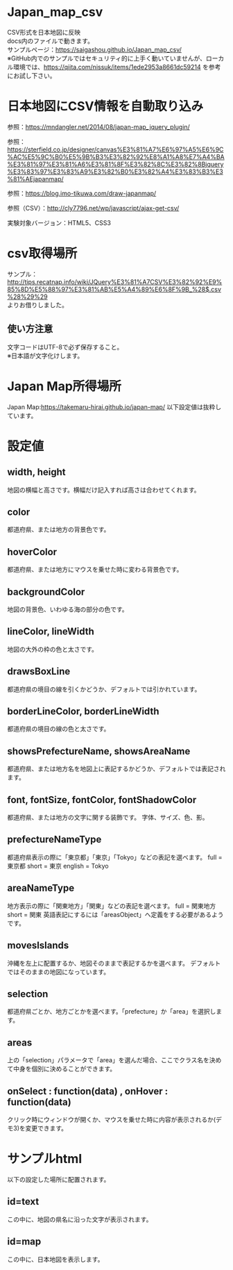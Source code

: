 # Japan_map_csv
CSV形式を日本地図に反映  
docs内のファイルで動きます。  
サンプルページ：https://saigashou.github.io/Japan_map_csv/  
※GitHub内でのサンプルではセキュリティ的に上手く動いていませんが、ローカル環境では、https://qiita.com/nissuk/items/1ede2953a8661dc59214 を参考にお試し下さい。

# 日本地図にCSV情報を自動取り込み #
参照：https://mndangler.net/2014/08/japan-map_jquery_plugin/

参照：https://sterfield.co.jp/designer/canvas%E3%81%A7%E6%97%A5%E6%9C%AC%E5%9C%B0%E5%9B%B3%E3%82%92%E8%A1%A8%E7%A4%BA%E3%81%97%E3%81%A6%E3%81%8F%E3%82%8C%E3%82%8Bjquery%E3%83%97%E3%83%A9%E3%82%B0%E3%82%A4%E3%83%B3%E3%81%AEjapanmap/

参照：https://blog.imo-tikuwa.com/draw-japanmap/

参照（CSV）：http://cly7796.net/wp/javascript/ajax-get-csv/

実験対象バージョン：HTML5、CSS3

# csv取得場所 #
サンプル：http://tips.recatnap.info/wiki/JQuery%E3%81%A7CSV%E3%82%92%E9%85%8D%E5%88%97%E3%81%AB%E5%A4%89%E6%8F%9B_%28$.csv%28%29%29  
よりお借りしました。

## 使い方注意 ##
文字コードはUTF-8で必ず保存すること。  
※日本語が文字化けします。


# Japan Map所得場所 #
Japan Map:https://takemaru-hirai.github.io/japan-map/
以下設定値は抜粋しています。

# 設定値 #

## width, height ##
地図の横幅と高さです。横幅だけ記入すれば高さは合わせてくれます。

## color ##
都道府県、または地方の背景色です。

## hoverColor ##
都道府県、または地方にマウスを乗せた時に変わる背景色です。

## backgroundColor ##
地図の背景色、いわゆる海の部分の色です。

## lineColor, lineWidth ##
地図の大外の枠の色と太さです。

## drawsBoxLine ##
都道府県の境目の線を引くかどうか、デフォルトでは引かれています。

## borderLineColor, borderLineWidth ##
都道府県の境目の線の色と太さです。

## showsPrefectureName, showsAreaName ##
都道府県、または地方名を地図上に表記するかどうか、デフォルトでは表記されます。

## font, fontSize, fontColor, fontShadowColor ##
都道府県、または地方の文字に関する装飾です。
字体、サイズ、色、影。

## prefectureNameType ##
都道府県表示の際に「東京都」「東京」「Tokyo」などの表記を選べます。
full = 東京都
short = 東京
english = Tokyo

## areaNameType ##
地方表示の際に「関東地方」「関東」などの表記を選べます。
full = 関東地方
short = 関東
英語表記にするには「areasObject」へ定義をする必要があるようです。

## movesIslands ##
沖縄を左上に配置するか、地図そのままで表記するかを選べます。
デフォルトではそのままの地図になっています。

## selection ##
都道府県ごとか、地方ごとかを選べます。「prefecture」か「area」を選択します。

## areas ##
上の「selection」パラメータで「area」を選んだ場合、ここでクラス名を決めて中身を個別に決めることができます。

## onSelect : function(data) , onHover : function(data) ##
クリック時にウィンドウが開くか、マウスを乗せた時に内容が表示されるか(デモ3)を変更できます。

# サンプルhtml #
以下の設定した場所に配置されます。

## id=text ##
この中に、地図の県名に沿った文字が表示されます。

## id=map ##
この中に、日本地図を表示します。
